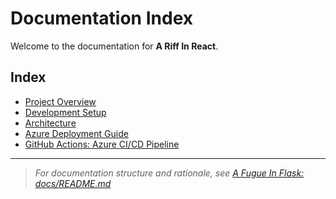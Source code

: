 # Documentation Index

Welcome to the documentation for **A Riff In React**.

## Index
- [Project Overview](./01-project-overview.md)
- [Development Setup](./02-development-setup.md)
- [Architecture](./architecture.md)
- [Azure Deployment Guide](./azure_deployment.md)
- [GitHub Actions: Azure CI/CD Pipeline](./github_actions_azure.md)

---

> _For documentation structure and rationale, see [A Fugue In Flask: docs/README.md](https://github.com/HarryJamesGreenblatt/A-Fugue-In-Flask/blob/main/docs/README.md)_
